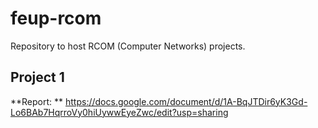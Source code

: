 # feup-rcom
Repository to host RCOM (Computer Networks) projects.
## Project 1
**Report: ** https://docs.google.com/document/d/1A-BqJTDir6yK3Gd-Lo6BAb7HqrroVy0hiUywwEyeZwc/edit?usp=sharing

